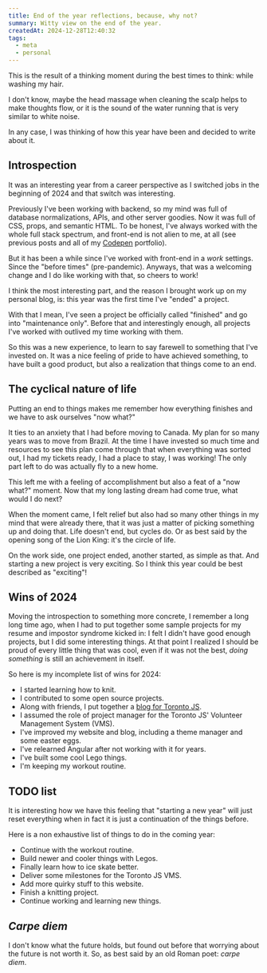 ```yaml
---
title: End of the year reflections, because, why not?
summary: Witty view on the end of the year.
createdAt: 2024-12-28T12:40:32
tags:
  - meta
  - personal
---
```


This is the result of a thinking moment during the best times to think: while washing my hair.

I don't know, maybe the head massage when cleaning the scalp helps to make thoughts flow, or it is the sound of the water running that is very similar to white noise.

In any case, I was thinking of how this year have been and decided to write about it.

## Introspection

It was an interesting year from a career perspective as I switched jobs in the beginning of 2024 and that switch was interesting.

Previously I've been working with backend, so my mind was full of database normalizations, APIs, and other server goodies. Now it was full of CSS, props, and semantic HTML. To be honest, I've always worked with the whole full stack spectrum, and front-end is not alien to me, at all (see previous posts and all of my [Codepen](https://codepen.io/madcampos) portfolio).

But it has been a while since I've worked with front-end in a _work_ settings. Since the "before times" (pre-pandemic). Anyways, that was a welcoming change and I do like working with that, so cheers to work!

I think the most interesting part, and the reason I brought work up on my personal blog, is: this year was the first time I've "ended" a project.

With that I mean, I've seen a project be officially called "finished" and go into "maintenance only". Before that and interestingly enough, all projects I've worked with outlived my time working with them.

So this was a new experience, to learn to say farewell to something that I've invested on. It was a nice feeling of pride to have achieved something, to have built a good product, but also a realization that things come to an end.

## The cyclical nature of life

Putting an end to things makes me remember how everything finishes and we have to ask ourselves "now what?"

It ties to an anxiety that I had before moving to Canada. My plan for so many years was to move from Brazil. At the time I have invested so much time and resources to see this plan come through that when everything was sorted out, I had my tickets ready, I had a place to stay, I was working! The only part left to do was actually fly to a new home.

This left me with a feeling of accomplishment but also a feat of a "now what?" moment. Now that my long lasting dream had come true, what would I do next?

When the moment came, I felt relief but also had so many other things in my mind that were already there, that it was just a matter of picking something up and doing that. Life doesn't end, but cycles do. Or as best said by the opening song of the Lion King: it's the circle of life.

On the work side, one project ended, another started, as simple as that. And starting a new project is very exciting. So I think this year could be best described as "exciting"!

## Wins of 2024

Moving the introspection to something more concrete, I remember a long long time ago, when I had to put together some sample projects for my resume and impostor syndrome kicked in: I felt I didn't have good enough projects, but I did some interesting things. At that point I realized I should be proud of every little thing that was cool, even if it was not the best, _doing something_ is still an achievement in itself.

So here is my incomplete list of wins for 2024:

- I started learning how to knit.
- I contributed to some open source projects.
- Along with friends, I put together a [blog for Toronto JS](https://blog.torontojs.com).
- I assumed the role of project manager for the Toronto JS' Volunteer Management System (VMS).
- I've improved my website and blog, including a theme manager and some easter eggs.
- I've relearned Angular after not working with it for years.
- I've built some cool Lego things.
- I'm keeping my workout routine.

## TODO list

It is interesting how we have this feeling that "starting a new year" will just reset everything when in fact it is just a continuation of the things before.

Here is a non exhaustive list of things to do in the coming year:

- Continue with the workout routine.
- Build newer and cooler things with Legos.
- Finally learn how to ice skate better.
- Deliver some milestones for the Toronto JS VMS.
- Add more quirky stuff to this website.
- Finish a knitting project.
- Continue working and learning new things.

## _Carpe diem_

I don't know what the future holds, but found out before that worrying about the future is not worth it. So, as best said by an old Roman poet: _carpe diem_.
